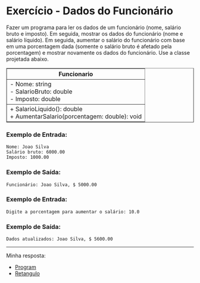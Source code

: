# Exercício - Dados do Funcionário

Fazer um programa para ler os dados de um funcionário (nome, salário bruto e imposto). Em seguida, mostrar os dados do funcionário (nome e salário líquido). Em seguida, aumentar o salário do funcionário com base em uma porcentagem dada (somente o salário bruto é afetado pela porcentagem) e mostrar novamente os dados do funcionário. Use a classe projetada abaixo.

<div align="center">
  <table border=1>      
      <tr>
          <th colspan="4">Funcionario</th>
      </tr>
      <tr>
          <td>- Nome: string <br> - SalarioBruto: double <br> - Imposto: double</td>
      </tr>
      <tr>
          <td>+ SalarioLiquido(): double <br>+ AumentarSalario(porcentagem: double): void</td>
      </tr>
  </table>

</div>

### Exemplo de Entrada:

```
Nome: Joao Silva
Salário bruto: 6000.00
Imposto: 1000.00
```

### Exemplo de Saída:

```
Funcionário: Joao Silva, $ 5000.00
```

### Exemplo de Entrada:

```
Digite a porcentagem para aumentar o salário: 10.0
```

### Exemplo de Saída:

```
Dados atualizados: Joao Silva, $ 5600.00
```

---

Minha resposta:

- [Program](https://github.com/JonathanBarr0s/Udemy-CSharp/blob/main/01.%20Introdu%C3%A7%C3%A3o%20%C3%A0%20Programa%C3%A7%C3%A3o%20Orientada%20a%20Objetos/02.%20Dados%20do%20Ret%C3%A2ngulo/DadosDoRetangulo/DadosDoRetangulo/Program.cs)
- [Retangulo](https://github.com/JonathanBarr0s/Udemy-CSharp/blob/main/01.%20Introdu%C3%A7%C3%A3o%20%C3%A0%20Programa%C3%A7%C3%A3o%20Orientada%20a%20Objetos/02.%20Dados%20do%20Ret%C3%A2ngulo/DadosDoRetangulo/DadosDoRetangulo/Retangulo.cs)